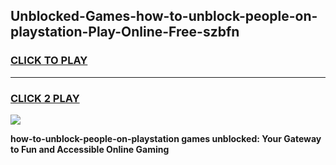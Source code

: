 
## Unblocked-Games-how-to-unblock-people-on-playstation-Play-Online-Free-szbfn
<h3>
<a href="https://premium76.site?title=how-to-unblock-people-on-playstation&ref=26A">CLICK TO PLAY</a></h3>
<hr>

<h3>
<a href="https://premium76.site?title=how-to-unblock-people-on-playstation&ref=26A">CLICK 2 PLAY</a>
  
</h3>

<a href="https://premium76.site?title=how-to-unblock-people-on-playstation&ref=26A"><img src="https://clearcache.store/games.png"></a>


**how-to-unblock-people-on-playstation games unblocked: Your Gateway to Fun and Accessible Online Gaming**
